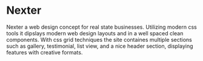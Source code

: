 # Nexter

Nexter a web design concept for real state businesses. Utilizing modern css tools it dipslays modern web design layouts and in a well spaced clean components. With css grid techniques the site containes multiple sections such as gallery, testimonial, list view, and a nice header section, displaying features with creative formats.